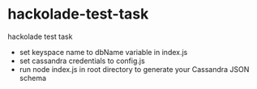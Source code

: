# hackolade-test-task
hackolade test task

- set keyspace name to dbName variable in index.js 
- set cassandra credentials to config.js 
- run node index.js in root directory to generate your Cassandra JSON schema
